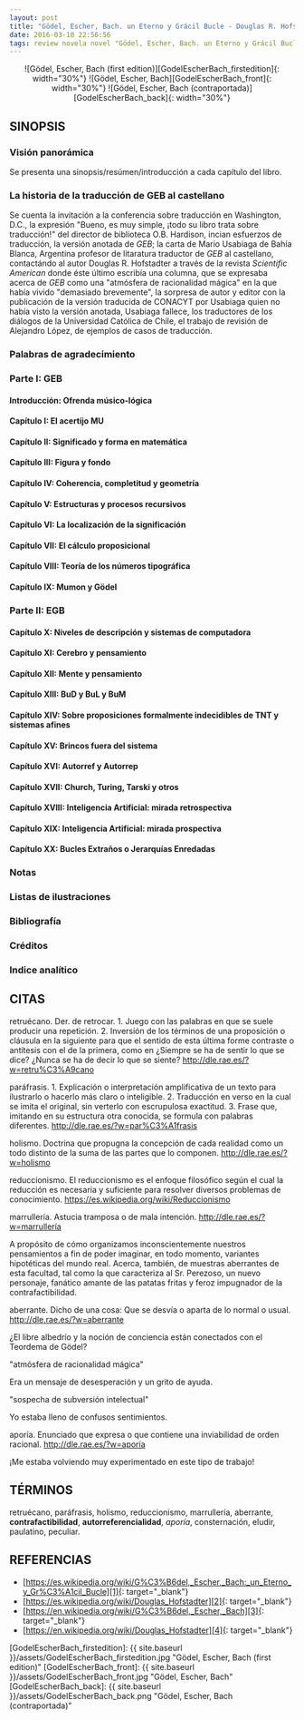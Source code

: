 ```yaml
---
layout: post
title: "Gödel, Escher, Bach. un Eterno y Grácil Bucle - Douglas R. Hofstadter"
date: 2016-03-10 22:56:56
tags: review novela novel "Gödel, Escher, Bach. un Eterno y Grácil Bucle - Douglas R. Hofstadter" "Gödel, Escher, Bach. un Eterno y Grácil Bucle" "Douglas R. Hofstadter" "Gödel, Escher, Bach" GödelEscherBach GodelEscherBach DouglasRHofstadter DivulgaciónCientífica "divulgación científica"
---
```




<div style="text-align:center" markdown="1">
![Gödel, Escher, Bach (first edition)][GodelEscherBach_firstedition]{: width="30%"}
![Gödel, Escher, Bach][GodelEscherBach_front]{: width="30%"}
![Gödel, Escher, Bach (contraportada)][GodelEscherBach_back]{: width="30%"}
</div>



## SINOPSIS

### Visión panorámica
Se presenta una sinopsis/resúmen/introducción a cada capítulo del libro.

### La historia de la traducción de GEB al castellano
Se cuenta la invitación a la conferencia sobre traducción en Washington, D.C., la expresión "Bueno, es muy simple, ¡todo su libro trata sobre traducción!" del director de biblioteca O.B. Hardison, incian esfuerzos de traducción, la versión anotada de *GEB*; la carta de Mario Usabiaga de Bahía Blanca, Argentina profesor de litaratura traductor de *GEB* al castellano, contactándo al autor Douglas R. Hofstadter a través de la revista *Scientific American* donde éste último escribía una columna, que se expresaba acerca de *GEB* como una "atmósfera de racionalidad mágica" en la que había vivido "demasiado brevemente", la sorpresa de autor y editor con la publicación de la versión traducida de CONACYT por Usabiaga quien no había visto la versión anotada, Usabiaga fallece, los traductores de los diálogos de la Universidad Católica de Chile, el trabajo de revisión de Alejandro López, de ejemplos de casos de traducción.

### Palabras de agradecimiento


### Parte I: GEB

#### Introducción: Ofrenda músico-lógica

#### Capítulo I: El acertijo MU

#### Capítulo II: Significado y forma en matemática

#### Capítulo III: Figura y fondo

#### Capítulo IV: Coherencia, completitud y geometría

#### Capítulo V: Estructuras y procesos recursivos

#### Capítulo VI: La localización de la significación

#### Capítulo VII: El cálculo proposicional

#### Capítulo VIII: Teoría de los números tipográfica

#### Capítulo IX: Mumon y Gödel


### Parte II: EGB

#### Capítulo X: Niveles de descripción y sistemas de computadora

#### Capítulo XI: Cerebro y pensamiento

#### Capítulo XII: Mente y pensamiento

#### Capítulo XIII: BuD y BuL y BuM

#### Capítulo XIV: Sobre proposiciones formalmente indecidibles de TNT y sistemas afines

#### Capítulo XV: Brincos fuera del sistema

#### Capítulo XVI: Autorref y Autorrep

#### Capítulo XVII: Church, Turing, Tarski y otros

#### Capítulo XVIII: Inteligencia Artificial: mirada retrospectiva

#### Capítulo XIX: Inteligencia Artificial: mirada prospectiva

#### Capítulo XX: Bucles Extraños o Jerarquías Enredadas


### Notas

### Listas de ilustraciones

### Bibliografía

### Créditos

### Indice analítico



## CITAS
retruécano. Der. de retrocar. 1. Juego con las palabras en que se suele producir una repetición. 2. Inversión de los términos de una proposición o cláusula en la siguiente para que el sentido de esta última forme contraste o antítesis con el de la primera, como en ¿Siempre se ha de sentir lo que se dice? ¿Nunca se ha de decir lo que se siente? http://dle.rae.es/?w=retru%C3%A9cano

paráfrasis. 1. Explicación o interpretación amplificativa de un texto para ilustrarlo o hacerlo más claro o inteligible. 2. Traducción en verso en la cual se imita el original, sin verterlo con escrupulosa exactitud. 3. Frase que, imitando en su estructura otra conocida, se formula con palabras diferentes. http://dle.rae.es/?w=par%C3%A1frasis

holismo. Doctrina que propugna la concepción de cada realidad como un todo distinto de la suma de las partes que lo componen. http://dle.rae.es/?w=holismo

reduccionismo. El reduccionismo es el enfoque filosófico según el cual la reducción es necesaria y suficiente para resolver diversos problemas de conocimiento. https://es.wikipedia.org/wiki/Reduccionismo

marrullería. Astucia tramposa o de mala intención. http://dle.rae.es/?w=marrullería

A propósito de cómo organizamos inconscientemente nuestros pensamientos a fin de poder imaginar, en todo momento, variantes hipotéticas del mundo real. Acerca, también, de muestras aberrantes de esta facultad, tal como la que caracteriza al Sr. Perezoso, un nuevo personaje, fanático amante de las patatas fritas y feroz impugnador de la contrafactibilidad.

aberrante. Dicho de una cosa: Que se desvía o aparta de lo normal o usual. http://dle.rae.es/?w=aberrante

¿El libre albedrío y la noción de conciencia están conectados con el Teordema de Gödel?

"atmósfera de racionalidad mágica"

Era un mensaje de desesperación y un grito de ayuda.

"sospecha de subversión intelectual"

Yo estaba lleno de confusos sentimientos.

aporía. Enunciado que expresa o que contiene una inviabilidad de orden racional. http://dle.rae.es/?w=aporía

¡Me estaba volviendo muy experimentado en este tipo de trabajo!



## TÉRMINOS
retruécano, paráfrasis, holismo, reduccionismo, marrullería, aberrante, **contrafactibilidad**, **autorreferencialidad**, *aporía*, consternación, eludir, paulatino, peculiar.



## REFERENCIAS
* [https://es.wikipedia.org/wiki/G%C3%B6del,_Escher,_Bach:_un_Eterno_y_Gr%C3%A1cil_Bucle][1]{: target="_blank"}
* [https://es.wikipedia.org/wiki/Douglas_Hofstadter][2]{: target="_blank"}
* [https://en.wikipedia.org/wiki/G%C3%B6del,_Escher,_Bach][3]{: target="_blank"}
* [https://en.wikipedia.org/wiki/Douglas_Hofstadter][4]{: target="_blank"}



[1]: https://es.wikipedia.org/wiki/G%C3%B6del,_Escher,_Bach:_un_Eterno_y_Gr%C3%A1cil_Bucle
[2]: https://es.wikipedia.org/wiki/Douglas_Hofstadter
[3]: https://en.wikipedia.org/wiki/G%C3%B6del,_Escher,_Bach
[4]: https://en.wikipedia.org/wiki/Douglas_Hofstadter



[GodelEscherBach_firstedition]: {{ site.baseurl }}/assets/GodelEscherBach_firstedition.jpg "Gödel, Escher, Bach (first edition)"
[GodelEscherBach_front]: {{ site.baseurl }}/assets/GodelEscherBach_front.jpg "Gödel, Escher, Bach"
[GodelEscherBach_back]: {{ site.baseurl }}/assets/GodelEscherBach_back.png "Gödel, Escher, Bach (contraportada)"
